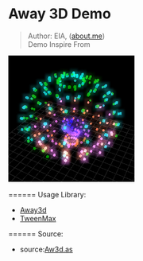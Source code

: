 Away 3D Demo
=============
> Author: EIA, ([about.me](http:about.me/eia)) <br/>
> Demo Inspire From


![cccccccc](demo.jpg)<br/>


======
Usage Library:
* [Away3d](http://away3d.com/)<br/>
* [TweenMax](http://www.greensock.com/tweenmax/)<br/>

======
Source:
* source:[Aw3d.as](Aw3d.as)

